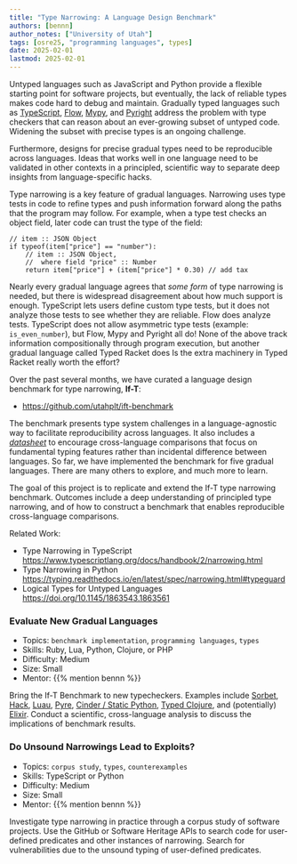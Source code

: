 ```yaml
---
title: "Type Narrowing: A Language Design Benchmark"
authors: [bennn]
author_notes: ["University of Utah"]
tags: [osre25, "programming languages", types]
date: 2025-02-01
lastmod: 2025-02-01
---
```


Untyped languages such as JavaScript and Python provide a flexible starting
point for software projects, but eventually, the lack of reliable types
makes code hard to debug and maintain.
Gradually typed languages such
as
[TypeScript](https://www.typescriptlang.org/),
[Flow](https://flow.org/),
[Mypy](https://www.mypy-lang.org/),
and
[Pyright](https://microsoft.github.io/pyright/#/)
address the problem with type checkers that can reason about an
ever-growing subset of untyped code.
Widening the subset with precise types is an ongoing challenge.

Furthermore, designs for precise gradual types need to be reproducible
across languages.
Ideas that works well in one language need to be validated
in other contexts in a principled, scientific way to separate
deep insights from language-specific hacks.

Type narrowing is a key feature of gradual languages.
Narrowing uses type tests in code to refine types and push
information forward along the paths that the program may follow.
For example, when a type test checks an object field, later
code can trust the type of the field:

```
// item :: JSON Object
if typeof(item["price"] == "number"):
    // item :: JSON Object,
    //  where field "price" :: Number
    return item["price"] + (item["price"] * 0.30) // add tax
```

Nearly every gradual language agrees that _some form_ of type narrowing is needed,
but there is widespread disagreement about how much support is enough.
TypeScript lets users define custom type tests, but it does not analyze
those tests to see whether they are reliable.
Flow does analyze tests.
TypeScript does not allow asymmetric type tests (example: `is_even_number`),
but Flow, Mypy and Pyright all do!
None of the above track information compositionally through program
execution, but another gradual language called Typed Racket does
Is the extra machinery in Typed Racket really worth the effort?

Over the past several months, we have curated a language design
benchmark for type narrowing, **If-T**:

- <https://github.com/utahplt/ift-benchmark>

The benchmark presents type system challenges in a language-agnostic way
to facilitate reproducibility across languages.
It also includes a [_datasheet_](https://github.com/utahplt/ifT-benchmark/blob/main/DATASHEET.md)
to encourage cross-language comparisons
that focus on fundamental typing features rather than incidental difference
between languages.
So far, we have implemented the benchmark for five gradual languages.
There are many others to explore, and much more to learn.

The goal of this project is to replicate and extend the If-T type narrowing
benchmark.
Outcomes include a deep understanding of principled type narrowing,
and of how to construct a benchmark that enables reproducible
cross-language comparisons.

Related Work:
* Type Narrowing in TypeScript
  <https://www.typescriptlang.org/docs/handbook/2/narrowing.html>
* Type Narrowing in Python
  <https://typing.readthedocs.io/en/latest/spec/narrowing.html#typeguard>
* Logical Types for Untyped Languages
  <https://doi.org/10.1145/1863543.1863561>


### Evaluate New Gradual Languages

* Topics: `benchmark implementation`, `programming languages`, `types`
* Skills: Ruby, Lua, Python, Clojure, or PHP
* Difficulty: Medium
* Size: Small
* Mentor: {{% mention bennn %}}

Bring the If-T Benchmark to new typecheckers.
Examples include
[Sorbet](https://sorbet.org/),
[Hack](https://hacklang.org/),
[Luau](https://luau.org/),
[Pyre](https://pyre-check.org/),
[Cinder / Static Python](https://github.com/facebookincubator/cinder),
[Typed Clojure](https://typedclojure.org/),
and
(potentially) [Elixir](https://elixir-lang.org/blog/2024/06/12/elixir-v1-17-0-released/).
Conduct a scientific, cross-language analysis to discuss the implications
of benchmark results.


### Do Unsound Narrowings Lead to Exploits?

* Topics: `corpus study`, `types`, `counterexamples`
* Skills: TypeScript or Python
* Difficulty: Medium
* Size: Small
* Mentor: {{% mention bennn %}}

Investigate type narrowing in practice through a corpus study of software projects.
Use the GitHub or Software Heritage APIs to search code for user-defined predicates
and other instances of narrowing. Search for vulnerabilities due to the unsound
typing of user-defined predicates.

